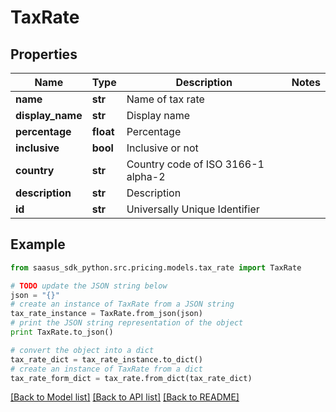 # TaxRate


## Properties

Name | Type | Description | Notes
------------ | ------------- | ------------- | -------------
**name** | **str** | Name of tax rate | 
**display_name** | **str** | Display name | 
**percentage** | **float** | Percentage | 
**inclusive** | **bool** | Inclusive or not | 
**country** | **str** | Country code of ISO 3166-1 alpha-2 | 
**description** | **str** | Description | 
**id** | **str** | Universally Unique Identifier | 

## Example

```python
from saasus_sdk_python.src.pricing.models.tax_rate import TaxRate

# TODO update the JSON string below
json = "{}"
# create an instance of TaxRate from a JSON string
tax_rate_instance = TaxRate.from_json(json)
# print the JSON string representation of the object
print TaxRate.to_json()

# convert the object into a dict
tax_rate_dict = tax_rate_instance.to_dict()
# create an instance of TaxRate from a dict
tax_rate_form_dict = tax_rate.from_dict(tax_rate_dict)
```
[[Back to Model list]](../README.md#documentation-for-models) [[Back to API list]](../README.md#documentation-for-api-endpoints) [[Back to README]](../README.md)


